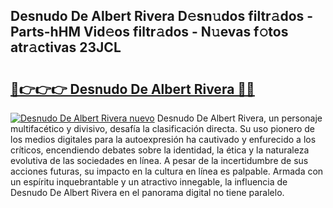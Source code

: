 ## Desnudo De Albert Rivera D𝚎sn𝚞dos filtr𝚊dos - Parts-hHM Vid𝚎os filtr𝚊dos - N𝚞evas f𝚘tos atr𝚊ctivas 23JCL

# <h2><a href="http://mb0ozm.tromn.icu/?c=Desnudo+De+Albert+Rivera">🔗👉👉👉 Desnudo De Albert Rivera 🔗🔗</a></h2>

[![Desnudo De Albert Rivera nuevo](https://i.imgur.com/pEAQMta.gif)](http://mb0ozm.tromn.icu/?c=Desnudo+De+Albert+Rivera)
Desnudo De Albert Rivera, un personaje multifacético y divisivo, desafía la clasificación directa. Su uso pionero de los medios digitales para la autoexpresión ha cautivado y enfurecido a los críticos, encendiendo debates sobre la identidad, la ética y la naturaleza evolutiva de las sociedades en línea. A pesar de la incertidumbre de sus acciones futuras, su impacto en la cultura en línea es palpable. Armada con un espíritu inquebrantable y un atractivo innegable, la influencia de Desnudo De Albert Rivera en el panorama digital no tiene paralelo.
